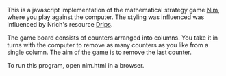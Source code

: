This is a javascript implementation of the mathematical strategy game [Nim](https://en.wikipedia.org/wiki/Nim), where you play against the computer. The styling was influenced was influenced by Nrich's resource [Drips](https://nrich.maths.org/11818).

The game board consists of counters arranged into columns. You take it in turns with the computer to remove as many counters as you like from a single column. The aim of the game is to remove the last counter.

To run this program, open nim.html in a browser.
